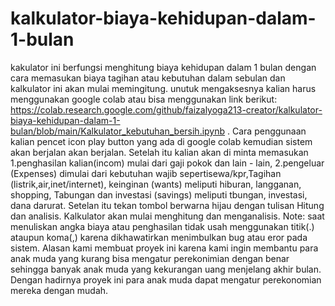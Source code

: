 # kalkulator-biaya-kehidupan-dalam-1-bulan
kakulator ini berfungsi menghitung biaya kehidupan dalam 1 bulan dengan cara memasukan biaya tagihan atau kebutuhan dalam sebulan dan kalkulator ini akan mulai memingitung.
unutuk mengaksesnya kalian harus menggunakan google colab atau bisa menggunakan link berikut: https://colab.research.google.com/github/faizalyoga213-creator/kalkulator-biaya-kehidupan-dalam-1-bulan/blob/main/Kalkulator_kebutuhan_bersih.ipynb .
Cara penggunaan kalian pencet icon play button yang ada di google colab kemudian sistem akan berjalan akan berjalan.
Setelah itu kalian akan di minta memasukan 1.penghasilan kalian(incom) mulai dari gaji pokok dan lain - lain, 2.pengeluar (Expenses) dimulai dari kebutuhan wajib sepertisewa/kpr,Tagihan (listrik,air,inet/internet), keinginan (wants) meliputi hiburan, langganan, shopping, Tabungan dan investasi (savings) meliputi tbungan, investasi, dana darurat. Setelan itu tekan tombol berwarna hijau dengan tulisan Hitung dan analisis. Kalkulator akan mulai menghitung dan menganalisis. Note: saat menuliskan angka biaya atau penghasilan tidak usah menggunakan titik(.) ataupun koma(,) karena dikhawatirkan menimbulkan bug atau eror pada sistem.
Alasan kami membuat proyek ini karena kami ingin membantu para anak muda yang kurang bisa mengatur perekonimian dengan benar sehingga banyak anak muda yang kekurangan uang menjelang akhir bulan. Dengan hadirnya proyek ini para anak muda dapat mengatur perekonomian mereka dengan mudah.
